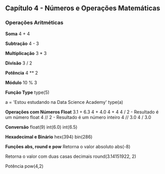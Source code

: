 ## Capítulo 4 - Números e Operações Matemáticas

### Operações Aritméticas
**Soma**
4 + 4

**Subtração**
4 - 3

**Multiplicação**
3 * 3

**Divisão**
3 / 2

**Potência**
4 ** 2

**Módulo**
10 % 3

**Função Type**
type(5)

a = 'Estou estudando na Data Science Academy'
type(a)

**Operações com Números Float**
3.1 + 6.3
4 + 4.0
4 + 4
4 / 2 - Resultado é um número float
4 // 2 - Resultado é um número inteiro
4 // 3.0
4 / 3.0

**Conversão**
float(9)
int(6.0)
int(6.5)

**Hexadecimal e Binário**
hex(394)
bin(286)

**Funções abs, round e pow**
Retorna o valor absoluto
abs(-8)

Retorna o valor com duas casas decimais
round(3.14151922, 2)

Potência
pow(4,2)